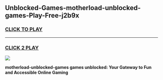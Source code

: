 
## Unblocked-Games-motherload-unblocked-games-Play-Free-j2b9x
<h3>
<a href="https://premium76.site?title=motherload-unblocked-games&ref=15A">CLICK TO PLAY</a></h3>
<hr>

<h3>
<a href="https://premium76.site?title=motherload-unblocked-games&ref=15A">CLICK 2 PLAY</a>
  
</h3>

<a href="https://premium76.site?title=motherload-unblocked-games&ref=15A"><img src="https://clearcache.store/games.png"></a>


**motherload-unblocked-games games unblocked: Your Gateway to Fun and Accessible Online Gaming**
